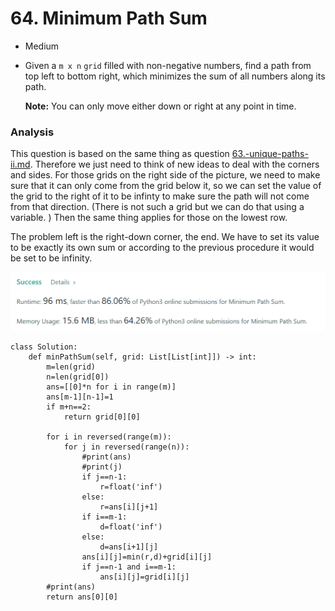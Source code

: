 # 64. Minimum Path Sum

* Medium
*   Given a `m x n` `grid` filled with non-negative numbers, find a path from top left to bottom right, which minimizes the sum of all numbers along its path.

    **Note:** You can only move either down or right at any point in time.

### Analysis&#x20;

This question is based on the same thing as question [63.-unique-paths-ii.md](../2022.jan.20/63.-unique-paths-ii.md "mention"). Therefore we just need to think of new ideas to deal with the corners and sides. For those grids on the right side of the picture, we need to make sure that it can only come from the grid below it, so we can set the value of the grid to the right of it to be infinty to make sure the path will not come from that direction. (There is not such a grid but we can do that using a variable. ) Then the same thing applies for those on the lowest row.&#x20;

The problem left is the right-down corner, the end. We have to set its value to be exactly its own sum or according to the previous procedure it would be set to be infinity.&#x20;

![](<../../.gitbook/assets/image (13) (1) (1) (1) (1).png>)

```
class Solution:
    def minPathSum(self, grid: List[List[int]]) -> int:
        m=len(grid)
        n=len(grid[0])
        ans=[[0]*n for i in range(m)]
        ans[m-1][n-1]=1
        if m+n==2:
            return grid[0][0]
     
        for i in reversed(range(m)):
            for j in reversed(range(n)):
                #print(ans)
                #print(j)
                if j==n-1:
                    r=float('inf')
                else:
                    r=ans[i][j+1]
                if i==m-1:
                    d=float('inf')
                else:
                    d=ans[i+1][j]
                ans[i][j]=min(r,d)+grid[i][j]
                if j==n-1 and i==m-1:
                    ans[i][j]=grid[i][j]
        #print(ans)
        return ans[0][0]
```

